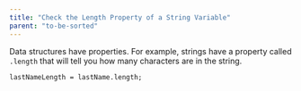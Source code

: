 ```yaml
---
title: "Check the Length Property of a String Variable"
parent: "to-be-sorted"
---
```


Data structures have properties. For example, strings have a property called `.length` that will tell you how many characters are in the string.

    lastNameLength = lastName.length;
